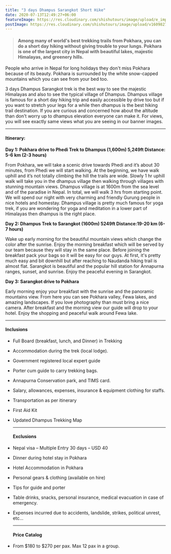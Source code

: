 ```yaml
---
title: "3 days Dhampus Sarangkot Short Hike"
date: 2020-07-13T12:49:27+06:00
featureImage: https://res.cloudinary.com/shishutours/image/upload/e_improve,w_300,h_600,c_thumb,g_auto/v1609827155/Sarangkot%2C%20Pokhara%2033700%2C%20Nepal.jpg
postImage: https://res.cloudinary.com/shishutours/image/upload/v1609827578/World%20Peace%20Pagoda%20Access%202nd%20Rd%2C%20Pokhara%2033700%2C%20Nepal%2C%20Pokhara.jpg
---
```

> #### Among many of world's best trekking trails from Pokhara, you can do a short day hiking without giving trouble to your lungs. Pokhara is one of the largest city in Nepal with beautiful lakes, majestic Himalayas, and greenery hills.

People who arrive in Nepal for long holidays they don't miss Pokhara because of its beauty. Pokhara is surrounded by the white snow-capped mountains which you can see from your bed too.

3 days Dhampus Sarangkot trek is the best way to see the majestic Himalayas and also to see the typical village of Dhampus. Dhampus village is famous for a short day hiking trip and easily accessible by drive too but if you want to stretch your legs for a while then dhampus is the best hiking trail destination. If you are curious and concerned how about the altitude than don't worry up to dhampus elevation everyone can make it. For views, you will see exactly same views what you are seeing in our banner images.

***
#### Itinerary:

 **Day 1: Pokhara drive to Phedi Trek to Dhampus (1,600m) 5,249ft Distance: 5-6 km (2-3 hours)**

From Pokhara, we will take a scenic drive towards Phedi and it’s about 30 minutes, from Phedi we will start walking. At the beginning, we have walk uphill and it’s not totally climbing the hill the trails are wide. Slowly 1 hr uphill walk will take you in the dhampus village then walking through villages with stunning mountain views. Dhampus village is at 1600m from the sea level and of the paradise in Nepal. In total, we will walk 3 hrs from starting point. We will spend our night with very charming and friendly Gurung people in nice hotels and homestay. Dhampus village is pretty much famous for yoga trek, if you are wondering for yoga and meditation in a lower part of Himalayas then dhampus is the right place.

**Day 2: Dhampus Trek to Sarangkot (1600m) 5249ft Distance:19-20 km (6-7 hours)**

  Wake up early morning for the beautiful mountain views which change the color after the sunrise. Enjoy the morning breakfast which will be served by our team because they will stay in the same place. Before joining the breakfast pack your bags so it will be easy for our guys. At first, it's pretty much easy and bit downhill but after reaching to Naudanda hiking trail is almost flat. Sarangkot is beautiful and the popular hill station for Annapurna ranges, sunset, and sunrise. Enjoy the peaceful evening in Sarangkot.

**Day 3: Sarangkot drive to Pokhara**

  Early morning enjoy your breakfast with the sunrise and the panoramic mountains view. From here you can see Pokhara valley, Fewa lakes, and amazing landscapes. If you love photography than must bring a nice camera. After breakfast and the morning view our guide will drop to your hotel. Enjoy the shopping and peaceful walk around Fewa lake.

  ***

  #### Inclusions
* Full Board (breakfast, lunch, and Dinner) in Trekking
* Accommodation during the trek (local lodge).
* Government registered local expert guide
* Porter cum guide to carry trekking bags.
* Annapurna Conservation park, and TIMS card.
* Salary, allowances, expenses, insurance & equipment clothing for staffs.
* Transportation as per itinerary
* First Aid Kit
* Updated Dhampus Trekking Map

  ***

  #### Exclusions
* Nepal visa – Multiple Entry 30 days – USD 40
* Dinner during hotel stay in Pokhara
* Hotel Accommodation in Pokhara
* Personal gears & clothing (available on hire)
* Tips for guide and porter
* Table drinks, snacks, personal insurance, medical evacuation in case of emergency.
* Expenses incurred due to accidents, landslide, strikes, political unrest, etc…

  ***

  #### Price Catalog
* From $180 to $270 per pax. Max 12 pax in a group.
